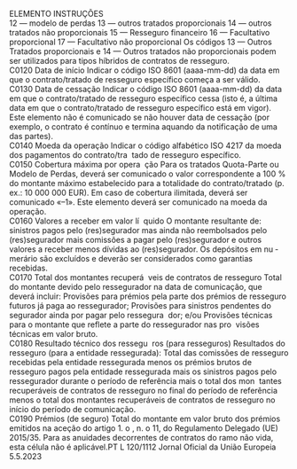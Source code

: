  
ELEMENTO  INSTRUÇÕES  
12 — modelo de perdas 
13 — outros tratados proporcionais 
14 — outros tratados não proporcionais 
15 — Resseguro financeiro 
16 — Facultativo proporcional 
17 — Facultativo não proporcional 
Os códigos 13 — Outros Tratados proporcionais e 14 — Outros tratados não 
proporcionais podem ser utilizados para tipos híbridos de contratos de resseguro.  
C0120  Data de início  Indicar o código ISO 8601 (aaaa-mm-dd) da data em que o contrato/tratado de 
resseguro específico começa a ser válido.  
C0130  Data de cessação  Indicar o código ISO 8601 (aaaa-mm-dd) da data em que o contrato/tratado de 
resseguro específico cessa (isto é, a última data em que o contrato/tratado de 
resseguro específico está em vigor). Este elemento não é comunicado se não 
houver data de cessação (por exemplo, o contrato é contínuo e termina aquando 
da notificação de uma das partes).  
C0140  Moeda da operação  Indicar o código alfabético ISO 4217 da moeda dos pagamentos do contrato/tra ­
tado de resseguro específico.  
C0150  Cobertura máxima por opera ­
ção  Para os tratados Quota-Parte ou Modelo de Perdas, deverá ser comunicado o valor 
correspondente a 100 % do montante máximo estabelecido para a totalidade do 
contrato/tratado (p. ex.: 10 000 000 EUR). Em caso de cobertura ilimitada, deverá 
ser comunicado «–1». 
Este elemento deverá ser comunicado na moeda da operação.  
C0160  Valores a receber em valor lí ­
quido  O montante resultante de: sinistros pagos pelo (res)segurador mas ainda não 
reembolsados pelo (res)segurador mais comissões a pagar pelo (res)segurador e 
outros valores a receber menos dívidas ao (res)segurador. Os depósitos em nu ­
merário são excluídos e deverão ser considerados como garantias recebidas.  
C0170  Total dos montantes recuperá ­
veis de contratos de resseguro  Total do montante devido pelo ressegurador na data de comunicação, que deverá 
incluir: 
Provisões para prémios pela parte dos prémios de resseguro futuros já paga ao 
ressegurador; 
Provisões para sinistros pendentes do segurador ainda por pagar pelo ressegura ­
dor; e/ou 
Provisões técnicas para o montante que reflete a parte do ressegurador nas pro ­
visões técnicas em valor bruto.  
C0180  Resultado técnico dos ressegu ­
ros (para resseguros)  Resultados do resseguro (para a entidade ressegurada): 
Total das comissões de resseguro recebidas pela entidade ressegurada menos os 
prémios brutos de resseguro pagos pela entidade ressegurada mais os sinistros 
pagos pelo ressegurador durante o período de referência mais o total dos mon ­
tantes recuperáveis de contratos de resseguro no final do período de referência 
menos o total dos montantes recuperáveis de contratos de resseguro no início do 
período de comunicação.  
C0190  Prémios (de seguro)  Total do montante em valor bruto dos prémios emitidos na aceção do artigo 1.  o , 
n.  o 11, do Regulamento Delegado (UE) 2015/35. 
Para as anuidades decorrentes de contratos do ramo não vida, esta célula não é 
aplicável.PT  L 120/1112 Jornal Oficial da União Europeia 5.5.2023
